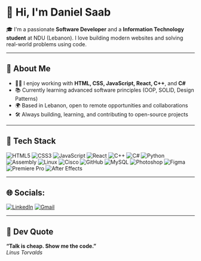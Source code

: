# 👋 Hi, I'm Daniel Saab

🎓 I'm a passionate **Software Developer** and a **Information Technology student** at NDU (Lebanon). I love building modern websites and solving real-world problems using code.

---

## 💼 About Me
- 🧑‍💻 I enjoy working with **HTML, CSS, JavaScript, React, C++**, and **C#**
- 📚 Currently learning advanced software principles (OOP, SOLID, Design Patterns)
- 🌍 Based in Lebanon, open to remote opportunities and collaborations
- 🛠 Always building, learning, and contributing to open-source projects

---

## 🔧 Tech Stack
![HTML5](https://img.shields.io/badge/HTML5-red?style=for-the-badge&logo=html5&logoColor=white)
![CSS3](https://img.shields.io/badge/CSS3-green?style=for-the-badge&logo=css3&logoColor=white)
![JavaScript](https://img.shields.io/badge/JavaScript-F7DF1E?style=for-the-badge&logo=javascript&logoColor=black)
![React](https://img.shields.io/badge/React-cyan?style=for-the-badge&logo=react&logoColor=61DAFB)
![C++](https://img.shields.io/badge/C++-gold?style=for-the-badge&logo=c%2B%2B&logoColor=white)
![C#](https://img.shields.io/badge/C%23-purple?style=for-the-badge&logo=c-sharp&logoColor=white)
![Python](https://img.shields.io/badge/Python-blue?style=for-the-badge&logo=python&logoColor=darkyellow)
![Assembly](https://img.shields.io/badge/Assembly-orangered?style=for-the-badge&Color=orange)
![Linux](https://img.shields.io/badge/Linux-000000?style=for-the-badge&logo=linux&logoColor=yellow)
![Cisco](https://img.shields.io/badge/Cisco-white?style=for-the-badge&logo=cisco&logoColor=black)
![GitHub](https://img.shields.io/badge/GitHub-black?style=for-the-badge&logo=github&logoColor=white)
![MySQL](https://img.shields.io/badge/MySQL-blue?style=for-the-badge&logo=mysql&logoColor=black)
![Photoshop](https://img.shields.io/badge/Photoshop-orangered?style=for-the-badge&logo=adobephotoshop&logoColor=white)
![Figma](https://img.shields.io/badge/Figma-redorange?style=for-the-badge&logo=figma&logoColor=white)
![Premiere Pro](https://img.shields.io/badge/Premiere_Pro-darkorange?style=for-the-badge&logo=adobepremierepro&logoColor=white)
![After Effects](https://img.shields.io/badge/After_Effects-greenyellow?style=for-the-badge&logo=adobeaftereffects&logoColor=white)

---

## 🌐 Socials:
[![LinkedIn](https://img.shields.io/badge/LinkedIn-blue?style=for-the-badge&logo=linkedin&logoColor=white)](https://linkedin.com/in/daniel-saab)
[![Gmail](https://img.shields.io/badge/Emial-red?style=for-the-badge&logo=gmail&logoColor=white)](mailto:danielsaab110@gmail.com)

---
## 💬 Dev Quote

**“Talk is cheap. Show me the code.”**  
*Linus Torvalds*
